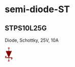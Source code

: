 # semi-diode-ST

## STPS10L25G
Diode, Schottky, 25V, 10A

![STPS10L25G__1__1](/images/_semi__SCHOTTKY__1__1.png?raw=true) 

